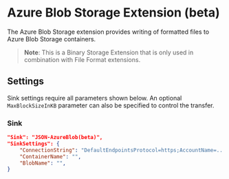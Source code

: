 # Azure Blob Storage Extension (beta)

The Azure Blob Storage extension provides writing of formatted files to Azure Blob Storage containers.

> **Note**: This is a Binary Storage Extension that is only used in combination with File Format extensions. 

## Settings

Sink settings require all parameters shown below. An optional `MaxBlockSizeInKB` parameter can also be specified to control the transfer.

### Sink

```json
"Sink": "JSON-AzureBlob(beta)",
"SinkSettings": {
    "ConnectionString": "DefaultEndpointsProtocol=https;AccountName=...",
    "ContainerName": "",
    "BlobName": "",
}
```
